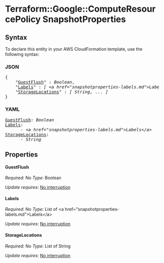 # Terraform::Google::ComputeResourcePolicy SnapshotProperties

## Syntax

To declare this entity in your AWS CloudFormation template, use the following syntax:

### JSON

<pre>
{
    "<a href="#guestflush" title="GuestFlush">GuestFlush</a>" : <i>Boolean</i>,
    "<a href="#labels" title="Labels">Labels</a>" : <i>[ &lt;a href=&#34;snapshotproperties-labels.md&#34;&gt;Labels&lt;/a&gt;, ... ]</i>,
    "<a href="#storagelocations" title="StorageLocations">StorageLocations</a>" : <i>[ String, ... ]</i>
}
</pre>

### YAML

<pre>
<a href="#guestflush" title="GuestFlush">GuestFlush</a>: <i>Boolean</i>
<a href="#labels" title="Labels">Labels</a>: <i>
      - &lt;a href=&#34;snapshotproperties-labels.md&#34;&gt;Labels&lt;/a&gt;</i>
<a href="#storagelocations" title="StorageLocations">StorageLocations</a>: <i>
      - String</i>
</pre>

## Properties

#### GuestFlush

_Required_: No
_Type_: Boolean

_Update requires_: [No interruption](https://docs.aws.amazon.com/AWSCloudFormation/latest/UserGuide/using-cfn-updating-stacks-update-behaviors.html#update-no-interrupt)

#### Labels

_Required_: No
_Type_: List of &lt;a href=&#34;snapshotproperties-labels.md&#34;&gt;Labels&lt;/a&gt;

_Update requires_: [No interruption](https://docs.aws.amazon.com/AWSCloudFormation/latest/UserGuide/using-cfn-updating-stacks-update-behaviors.html#update-no-interrupt)

#### StorageLocations

_Required_: No
_Type_: List of String

_Update requires_: [No interruption](https://docs.aws.amazon.com/AWSCloudFormation/latest/UserGuide/using-cfn-updating-stacks-update-behaviors.html#update-no-interrupt)

